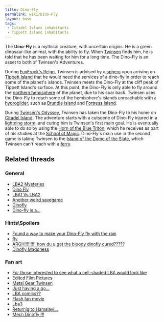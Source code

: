 ```yaml
---
title: Dino-Fly
permalink: wiki/Dino-Fly
layout: base
tags:
 - Citadel Island inhabitants
 - Tippett Island inhabitants
---
```


The **Dino-Fly** is a mythical creature, with uncertain origins. He is a
green dinosaur-like animal, with the ability to fly. When
[Twinsen](Twinsen "wikilink") finds him, he is told that he has been
waiting for him for a long time. The Dino-Fly is an asset to both of
Twinsen's Adventures.

During [FunFrock's Reign](FunFrock's_Reign "wikilink"), Twinsen is
advised by a [sphero](sphero "wikilink") upon arriving on [Tippett
Island](Tippett_Island "wikilink") that he would need the services of a
dino-fly in order to reach some of the planet's islands. Twinsen meets
the Dino-Fly at the cliff peak of Tippett Island's surface. At this
point, the Dino-Fly is only able to fly around the [northern
hemisphere](northern_hemisphere "wikilink") of the planet, due to his
soar back. Twinsen uses the Dino-Fly to reach some of the hemisphere's
islands unreachable with a [hydroglider](hydroglider "wikilink"), such
as [Brundle Island](Brundle_Island "wikilink") and [Fortress
Island](Fortress_Island "wikilink").

During [Twinsen's Odyssey](Twinsen's_Odyssey "wikilink"), Twinsen has
taken the Dino-Fly to his home on [Citadel
Island](Citadel_Island "wikilink"). The adventure starts with a cutscene
of Dino-Fly injured in a [lightning storm](Storm "wikilink"), and curing
him is Twinsen's first main goal. He is eventually able to do so by
using the [Horn of the Blue Triton](Horn_of_the_Blue_Triton "wikilink"),
which he receives as part of his studies at the [School of
Magic](School_of_Magic "wikilink"). Dino-Fly's main use in the second
game is taking Twinsen to the [Island of the Dome of the
Slate](Island_of_the_Dome_of_the_Slate "wikilink"), which Twinsen can't
reach with a [ferry](ferry "wikilink").

## Related threads

### General

- [LBA2 Mysteries](https://forum.magicball.net/showthread.php?t=5932)
- [Dino Fly](https://forum.magicball.net/showthread.php?t=2865)
- [LBA1 Vs LBA2](https://forum.magicball.net/showthread.php?t=1860)
- [Another weird
  savegame](https://forum.magicball.net/showthread.php?t=1352)
- [Dinofly](https://forum.magicball.net/showthread.php?t=125)
- [Dino-fly is a...](https://forum.magicball.net/showthread.php?t=10051)

### Hints\Spoilers

- [Found a way to make your Dino-Fly fly with the
  rain](https://forum.magicball.net/showthread.php?t=7360)
- [fly](https://forum.magicball.net/showthread.php?t=6159)
- [ARGH!!!!!!!!! how du u get the bloody dinofly
  cured?????](https://forum.magicball.net/showthread.php?t=6166)
- [Dinofly Maddness](https://forum.magicball.net/showthread.php?t=2543)

### Fan art

- [For those interested to see what a cell-shaded LBA would look
  like](https://forum.magicball.net/showthread.php?t=6222)
- [Edited Film
  Pictures](http://forum.magicball.net/showthread.php?p=161370#post161370)
- [Metal Gear
  Twinsen](http://forum.magicball.net/showthread.php?p=74509#post74509)
- [Just having a
  go...](https://forum.magicball.net/showthread.php?t=9972)
- [LBA
  comics??](http://forum.magicball.net/showthread.php?p=229377#post229377)
- [Flash fan movie](https://forum.magicball.net/showthread.php?t=6093)
- [Lba3](http://forum.magicball.net/showthread.php?p=55978#post55978)
- [Returnig to
  Hamalayi...](https://forum.magicball.net/showthread.php?t=4362)
- [Mech Dinofly !!!](https://forum.magicball.net/showthread.php?t=12254)
